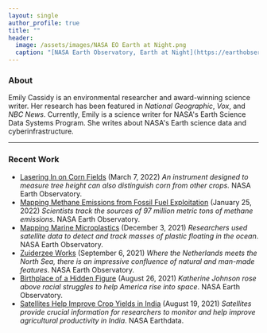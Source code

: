 ```yaml
---
layout: single
author_profile: true
title: ""
header:
  image: /assets/images/NASA EO Earth at Night.png
  caption: "[NASA Earth Observatory, Earth at Night](https://earthobservatory.nasa.gov/features/NightLights)"
---
```


### About
Emily Cassidy is an environmental researcher and award-winning science writer. Her research has been featured in _National Geographic_, _Vox_, and _NBC News_. 
Currently, Emily is a science writer for NASA's Earth Science Data Systems Program. She writes about NASA's Earth science data and cyberinfrastructure. 

---
### Recent Work 
- [Lasering In on Corn Fields](https://earthobservatory.nasa.gov/images/149538/lasering-in-on-corn-fields) (March 7, 2022) *An instrument designed to measure tree height can also distinguish corn from other crops.* NASA Earth Observatory.
- [Mapping Methane Emissions from Fossil Fuel Exploitation](https://earthobservatory.nasa.gov/images/149374/mapping-methane-emissions-from-fossil-fuel-exploitation) (January 25, 2022) *Scientists track the sources of 97 million metric tons of methane emissions*. NASA Earth Observatory.
- [Mapping Marine Microplastics](https://earthobservatory.nasa.gov/images/149163/mapping-marine-microplastics) (December 3, 2021) *Researchers used satellite data to detect and track masses of plastic floating in the ocean*. NASA Earth Observatory.
- [Zuiderzee Works](https://earthobservatory.nasa.gov/images/148799/zuiderzee-works) (September 6, 2021) *Where the Netherlands meets the North Sea, there is an impressive confluence of natural and man-made features*. NASA Earth Observatory.
- [Birthplace of a Hidden Figure](https://earthobservatory.nasa.gov/images/148738/birthplace-of-a-hidden-figure) (August 26, 2021) *Katherine Johnson rose above racial struggles to help America rise into space*. NASA Earth Observatory.
- [Satellites Help Improve Crop Yields in India](https://earthdata.nasa.gov/learn/articles/crop-yields-india) (August 19, 2021) *Satellites provide crucial information for researchers to monitor and help improve agricultural productivity in India*. NASA Earthdata.




[cims]: https://caos.cims.nyu.edu/
[nyu]: https://cims.nyu.edu/
[gfdi]: https://gfdi.fsu.edu/
[bits]: https://www.bits-pilani.ac.in/Goa/


